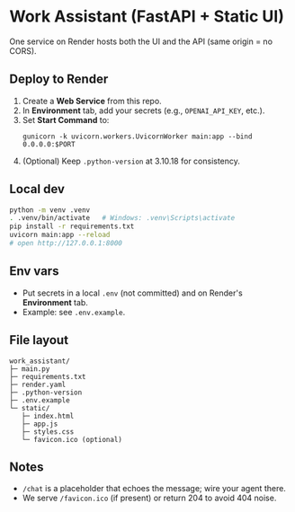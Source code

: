 
# Work Assistant (FastAPI + Static UI)

One service on Render hosts both the UI and the API (same origin = no CORS).

## Deploy to Render
1. Create a **Web Service** from this repo.
2. In **Environment** tab, add your secrets (e.g., `OPENAI_API_KEY`, etc.).
3. Set **Start Command** to:
   ```
   gunicorn -k uvicorn.workers.UvicornWorker main:app --bind 0.0.0.0:$PORT
   ```
4. (Optional) Keep `.python-version` at 3.10.18 for consistency.

## Local dev
```bash
python -m venv .venv
. .venv/bin/activate   # Windows: .venv\Scripts\activate
pip install -r requirements.txt
uvicorn main:app --reload
# open http://127.0.0.1:8000
```

## Env vars
- Put secrets in a local `.env` (not committed) and on Render's **Environment** tab.
- Example: see `.env.example`.

## File layout
```
work_assistant/
├─ main.py
├─ requirements.txt
├─ render.yaml
├─ .python-version
├─ .env.example
└─ static/
   ├─ index.html
   ├─ app.js
   ├─ styles.css
   └─ favicon.ico (optional)
```

## Notes
- `/chat` is a placeholder that echoes the message; wire your agent there.
- We serve `/favicon.ico` (if present) or return 204 to avoid 404 noise.
